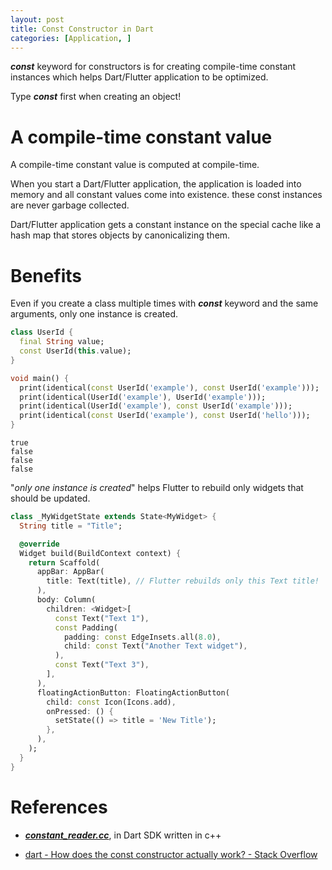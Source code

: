 ```yaml
---
layout: post
title: Const Constructor in Dart
categories: [Application, ]
---
```


***const*** keyword for constructors is for creating compile-time constant instances which helps Dart/Flutter application to be optimized.

Type ***const*** first when creating an object! 

# A compile-time constant value

A compile-time constant value is computed at compile-time. 

When you start a Dart/Flutter application, the application is loaded into memory and all constant values come into existence. these const instances are never garbage collected.

Dart/Flutter application gets a constant instance on the special cache like a hash map that stores objects by canonicalizing them.

# Benefits

Even if you create a class multiple times with ***const*** keyword and the same arguments, only one instance is created.

```dart
class UserId {
  final String value;
  const UserId(this.value);
}

void main() {
  print(identical(const UserId('example'), const UserId('example')));
  print(identical(UserId('example'), UserId('example')));
  print(identical(UserId('example'), const UserId('example')));
  print(identical(const UserId('example'), const UserId('hello')));
}
```

```shell
true
false
false
false
```

"*only one instance is created*" helps Flutter to rebuild only widgets that should be updated.

```dart
class _MyWidgetState extends State<MyWidget> {
  String title = "Title";

  @override
  Widget build(BuildContext context) {
    return Scaffold(
      appBar: AppBar(
        title: Text(title), // Flutter rebuilds only this Text title!
      ),
      body: Column(
        children: <Widget>[
          const Text("Text 1"),
          const Padding(
            padding: const EdgeInsets.all(8.0),
            child: const Text("Another Text widget"),
          ),
          const Text("Text 3"),
        ],
      ),
      floatingActionButton: FloatingActionButton(
        child: const Icon(Icons.add),
        onPressed: () {
          setState(() => title = 'New Title');
        },
      ),
    );
  }
}
```

# References

- ***[constant_reader.cc](https://github.com/dart-lang/sdk/blob/a24d875ff6aa7caf00bb4bbc11975cc206d9265b/runtime/vm/compiler/frontend/constant_reader.cc)***, in Dart SDK written in c++

- [dart - How does the const constructor actually work? - Stack Overflow](https://stackoverflow.com/questions/21744677/how-does-the-const-constructor-actually-work)
